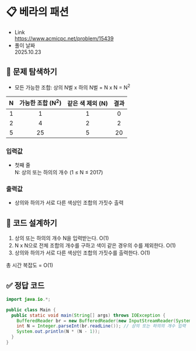 # 📋 베라의 패션
- Link<br>
https://www.acmicpc.net/problem/15439
- 풀이 날짜<br>
2025.10.23

## 🔎 문제 탐색하기

- 모든 가능한 조합: 상의 N벌 x 하의 N벌 = N x N = N<sup>2</sup>

| N | 가능한 조합 (N<sup>2</sup>) | 같은 색 제외 (N) | 결과 |
| :---: | :---: | :---: | :---: |
| 1 | 1 | 1 | 0 |
| 2 | 4 | 2 | 2 |
| 5 | 25 | 5 | 20 |

### 입력값
- 첫째 줄<br>
N: 상의 또는 하의의 개수 (1 ≤ N ≤ 2017)

### 출력값
- 상의와 하의가 서로 다른 색상인 조합의 가짓수 출력

## 📝 코드 설계하기
1. 상의 또는 하의의 개수 N을 입력받는다. O(1)
2. N x N으로 전체 조합의 개수를 구하고 색이 같은 경우의 수를 제외한다. O(1)
3. 상의와 하의가 서로 다른 색상인 조합의 가짓수를 출력한다. O(1)

총 시간 복잡도 = O(1)

## ✅ 정답 코드
```java
import java.io.*;

public class Main {
  public static void main(String[] args) throws IOException {
    BufferedReader br = new BufferedReader(new InputStreamReader(System.in));
    int N = Integer.parseInt(br.readLine()); // 상의 또는 하의의 개수 입력
    System.out.println(N * (N - 1));
  }
}
```